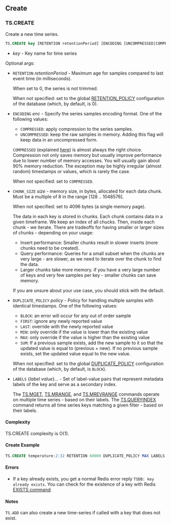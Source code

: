 ## Create

### TS.CREATE

Create a new time series. 

```sql
TS.CREATE key [RETENTION retentionPeriod] [ENCODING [UNCOMPRESSED|COMPRESSED]] [CHUNK_SIZE size] [DUPLICATE_POLICY policy] [LABELS {label value}...]
```

- _key_ - Key name for time series

Optional args:

- `RETENTION` _retentionPeriod_ - Maximum age for samples compared to last event time (in milliseconds).

   When set to 0, the series is not trimmed.

   When not specified: set to the global [RETENTION_POLICY](/docs/stack/timeseries/configuration/#retention_policy) configuration of the database (which, by default, is 0).

- `ENCODING` _enc_ - Specify the series samples encoding format. One of the following values:
   - `COMPRESSED`: apply compression to the series samples.
   - `UNCOMPRESSED`: keep the raw samples in memory. Adding this flag will keep data in an uncompressed form. 

   `COMPRESSED` (explained [here](https://redis.com/blog/redistimeseries-version-1-2-is-here/)) is almost always the right choice. Compression not only saves memory but usually improve performance due to lower number of memory accesses. You will usually gain about 90% memory reduction. The exception may be highly irregular (almost random) timestamps or values, which is rarely the case.

   When not specified: set to `COMPRESSED`.

- `CHUNK_SIZE` _size_ - memory size, in bytes, allocated for each data chunk. Must be a multiple of 8 in the range [128 .. 1048576].

   When not specified: set to 4096 bytes (a single memory page).

   The data in each key is stored in chunks. Each chunk contains data in a given timeframe. We keep an index of all chucks. Then, inside each chunk - we iterate. There are tradeoffs for having smaller or larger sizes of chunks - depending on your usage:

   - Insert performance: Smaller chunks result in slower inserts (more chunks need to be created).
   - Query performance: Queries for a small subset when the chunks are very large - are slower, as we need to iterate over the chunk to find the data.
   - Larger chunks take more memory. if you have a very large number of keys and very few samples per key - smaller chunks can save memory.

   If you are unsure about your use case, you should stick with the default.

- `DUPLICATE_POLICY` _policy_ - Policy for handling multiple samples with identical timestamps. One of the following values:
  - `BLOCK`: an error will occur for any out of order sample
  - `FIRST`: ignore any newly reported value
  - `LAST`: override with the newly reported value
  - `MIN`: only override if the value is lower than the existing value
  - `MAX`: only override if the value is higher than the existing value
  - `SUM`: If a previous sample exists, add the new sample to it so that the updated value is equal to (previous + new). If no previous sample exists, set the updated value equal to the new value.

  When not specified: set to the global [DUPLICATE_POLICY](/docs/stack/timeseries/configuration/#duplicate_policy) configuration of the database (which, by default, is `BLOCK`).

- `LABELS` {_label_ _value_}... - Set of label-value pairs that represent metadata labels of the key and serve as a secondary index.

  The [TS.MGET](/commands/ts.mget/), [TS.MRANGE](/commands/ts.mrange/), and [TS.MREVRANGE](/commands/ts.mrevrange/) commands operate on multiple time series - based on their labels. The [TS.QUERYINDEX](/commands/ts.queryindex/) command returns all time series keys matching a given filter - based on their labels.

#### Complexity

TS.CREATE complexity is O(1).

#### Create Example

```sql
TS.CREATE temperature:2:32 RETENTION 60000 DUPLICATE_POLICY MAX LABELS sensor_id 2 area_id 32
```

#### Errors

* If a key already exists, you get a normal Redis error reply `TSDB: key already exists`. You can check for the existence of a key with Redis [EXISTS command](/commands/exists).

#### Notes

`TS.ADD` can also create a new time-series if called with a key that does not exist.
